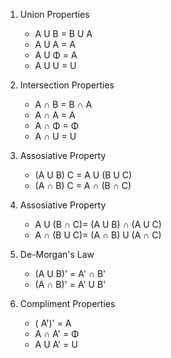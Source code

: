 1. Union Properties
	-  A U B = B U A
	- A U A = A
	- A U Φ = A 
	- A U U = U
	
2. Intersection Properties
	- A ∩ B = B ∩ A
	- A ∩ A = A
	- A ∩ Φ = Φ 
	- A ∩ U = U
	
4. Assosiative Property
	- (A U B) C = A U (B U C)
	- (A ∩ B) C = A ∩ (B ∩ C)
	
5. Assosiative Property
	- A U (B ∩ C)= (A U B) ∩ (A U C)
	- A ∩ (B U C)= (A ∩ B) U (A ∩ C)
	
6. De-Morgan's Law
	- (A U B)' = A' ∩ B'
	- (A ∩ B)' = A' U B'
	
7. Compliment Properties
	- ( A')' = A
	- A ∩ A' = Φ
	- A U A' = U
